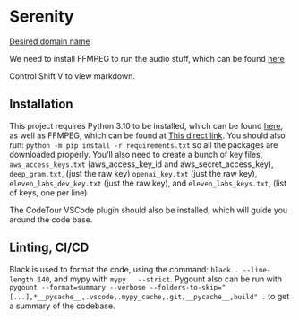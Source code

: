 # Serenity

[Desired domain name](https://uk.godaddy.com/domainsearch/find?checkAvail=1&domainToCheck=meetserenity.co.uk)

We need to install FFMPEG to run the audio stuff, which can be found [here](https://stackoverflow.com/questions/56370173/how-to-export-ffmpeg-into-my-python-program)

Control Shift V to view markdown.

## Installation

This project requires Python 3.10 to be installed, which can be found [here](https://www.python.org/downloads/), as well as FFMPEG, which can be found at [This direct link](https://www.gyan.dev/ffmpeg/builds/ffmpeg-git-full.7z). You should also run:
`python -m pip install -r requirements.txt` so all the packages are downloaded properly.
You'll also need to create a bunch of key files, `aws_access_keys.txt` (aws_access_key_id and aws_secret_access_key), `deep_gram.txt`, (just the raw key)
`openai_key.txt` (just the raw key), `eleven_labs_dev_key.txt` (just the raw key), and `eleven_labs_keys.txt`, (list of keys, one per line)

The CodeTour VSCode plugin should also be installed, which will guide you around the code base.

## Linting, CI/CD

Black is used to format the code, using the command: `black . --line-length 140`, and mypy with `mypy . --strict`. Pygount also can be run with `pygount --format=summary --verbose --folders-to-skip="[...],*__pycache__,.vscode,.mypy_cache,.git,__pycache__,build" .` to get a summary of the codebase.
